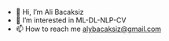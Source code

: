 - 👋 Hi, I’m Ali Bacaksiz
- 👀 I’m interested in ML-DL-NLP-CV
- 📫 How to reach me alybacaksiz@gmail.com

<!---
alybcksz/alybcksz is a ✨ special ✨ repository because its `README.md` (this file) appears on your GitHub profile.
You can click the Preview link to take a look at your changes.
--->
